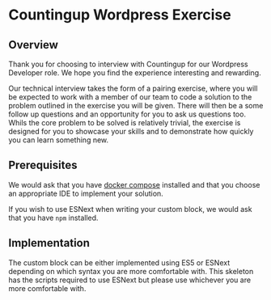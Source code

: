 # Countingup Wordpress Exercise

## Overview
Thank you for choosing to interview with Countingup for our Wordpress Developer role. We hope you find the experience 
interesting and rewarding.

Our technical interview takes the form of a pairing exercise, where you will be expected to work with a member of our
team to code a solution to the problem outlined in the exercise you will be given. There will then be a some follow up
questions and an opportunity for you to ask us questions too. Whils the core problem to be solved is relatively trivial,
the exercise is designed for you to showcase your skills and to demonstrate how quickly you can learn something new.

## Prerequisites 
We would ask that you have [docker compose](https://docs.docker.com/compose/install/) installed and that you choose an
appropriate IDE to implement your solution.

If you wish to use ESNext when writing your custom block, we would ask that you have `npm` installed.

## Implementation
The custom block can be either implemented using ES5 or ESNext depending on which syntax you are more comfortable with.
This skeleton has the scripts required to use ESNext but please use whichever you are more comfortable with.